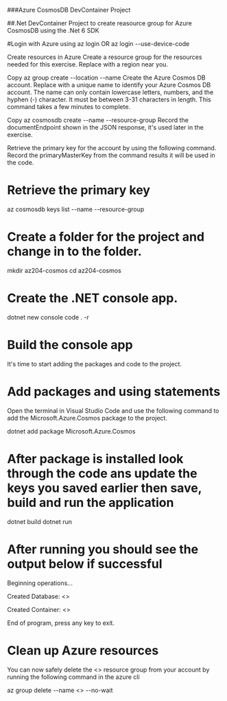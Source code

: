 ###Azure CosmosDB DevContainer Project

##.Net DevContainer Project to create reasource group for Azure CosmosDB using the .Net 6 SDK

#Login with Azure using 
az login OR az login --use-device-code

Create resources in Azure
Create a resource group for the resources needed for this exercise. Replace <myLocation> with a region near you.


Copy
az group create --location <myLocation> --name <resourceGroupName>
Create the Azure Cosmos DB account. Replace <myCosmosDBacct> with a unique name to identify your Azure Cosmos DB account. The name can only contain lowercase letters, numbers, and the hyphen (-) character. It must be between 3-31 characters in length. This command takes a few minutes to complete.


Copy
az cosmosdb create --name <myCosmosDBacct> --resource-group <resourceGroupName>
Record the documentEndpoint shown in the JSON response, it's used later in the exercise.

Retrieve the primary key for the account by using the following command. Record the primaryMasterKey from the command results it will be used in the code.


# Retrieve the primary key
az cosmosdb keys list --name <myCosmosDBacct> --resource-group <resourceGroupName>


# Create a folder for the project and change in to the folder.


mkdir az204-cosmos
cd az204-cosmos

# Create the .NET console app.

dotnet new console
code . -r

# Build the console app
It's time to start adding the packages and code to the project.

# Add packages and using statements
Open the terminal in Visual Studio Code and use the following command to add the Microsoft.Azure.Cosmos package to the project.

dotnet add package Microsoft.Azure.Cosmos

# After package is installed look through the code ans update the keys you saved earlier then save, build and run the application
dotnet build
dotnet run

# After running you should see the output below if successful
Beginning operations...

Created Database: <<databasename>>

Created Container: <<containername>>

End of program, press any key to exit.

# Clean up Azure resources
You can now safely delete the <<resourceGroupName>> resource group from your account by running the following command in the azure cli

az group delete --name <<resourceGroupName>> --no-wait